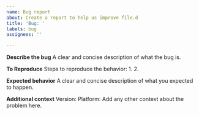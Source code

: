 ```yaml
---
name: Bug report
about: Create a report to help us improve file.d
title: 'Bug: '
labels: bug
assignees: ''

---
```


**Describe the bug**
A clear and concise description of what the bug is.

**To Reproduce**
Steps to reproduce the behavior:
1. 
2. 

**Expected behavior**
A clear and concise description of what you expected to happen.

**Additional context**
Version:
Platform:
Add any other context about the problem here.
